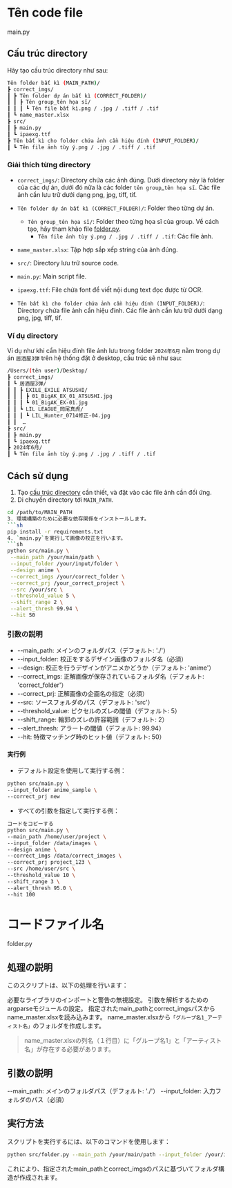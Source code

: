 # Tên code file
main.py


## Cấu trúc directory
Hãy tạo cấu trúc directory như sau:


```sh
Tên folder bất kì (MAIN_PATH)/
┣ correct_imgs/
┃ ┣ Tên folder dự án bất kì (CORRECT_FOLDER)/
┃ ┃ ┣ Tên group_tên họa sĩ/
┃ ┃ ┃ ┗ Tên file bất kì.png / .jpg / .tiff / .tif
┃ ┗ name_master.xlsx
┣ src/
┃ ┣ main.py
┃ ┗ ipaexg.ttf
┣ Tên bất kì cho folder chứa ảnh cần hiệu đính (INPUT_FOLDER)/
┃ ┗ Tên file ảnh tùy ý.png / .jpg / .tiff / .tif
```


### Giải thích từng directory
- `correct_imgs/`: Directory chứa các ảnh đúng. Dưới directory này là folder của các dự án, dưới đó nữa là các folder `tên group`_`tên họa sĩ`. Các file ảnh cần lưu trữ dưới dạng png, jpg, tiff, tif.
 - `Tên folder dự án bất kì (CORRECT_FOLDER)/`: Folder theo từng dự án.
   - `Tên group_tên họa sĩ/`: Folder theo từng họa sĩ của group. Về cách tạo, hãy tham khảo file [folder.py](#グループ名_アーティスト名の自動作成:folderpy).
     - `Tên file ảnh tùy ý.png / .jpg / .tiff / .tif`: Các file ảnh.
 - `name_master.xlsx`: Tập hợp sắp xếp string của ảnh đúng.


- `src/`: Directory lưu trữ source code.
 - `main.py`: Main script file.
 - `ipaexg.ttf`: File chứa font để viết nội dung text đọc được từ OCR.


- `Tên bất kì cho folder chứa ảnh cần hiệu đính (INPUT_FOLDER)/`: Directory chứa file ảnh cần hiệu đính. Các file ảnh cần lưu trữ dưới dạng png, jpg, tiff, tif.


### Ví dụ directory
Ví dụ như khi cần hiệu đính file ảnh lưu trong folder `2024年6月` nằm trong dự án `居酒屋3弾` trên hệ thống đặt ở desktop, cấu trúc sẽ như sau:


```sh
/Users/(tên user)/Desktop/
┣ correct_imgs/
┃ ┗ 居酒屋3弾/
┃ ┃ ┣ EXILE_EXILE ATSUSHI/
┃ ┃ ┃ ┣ 01_BigAK_EX_01_ATSUSHI.jpg
┃ ┃ ┃ ┗ 01_BigAK_EX-01.jpg
┃ ┃ ┗ LIL LEAGUE_岡尾真虎/
┃ ┃ ┃ ┗ LIL_Hunter_0714修正-04.jpg
┃ ┃  …
┣ src/
┃ ┣ main.py
┃ ┗ ipaexg.ttf
┣ 2024年6月/
┃ ┗ Tên file ảnh tùy ý.png / .jpg / .tiff / .tif
```


## Cách sử dụng
1. Tạo [cấu trúc directory](#ディレクトリ構造) cần thiết, và đặt vào các file ảnh cần đối ứng.
2. Di chuyển directory tới `MAIN_PATH`.
  ```sh
  cd /path/to/MAIN_PATH
3. 環境構築のために必要な依存関係をインストールします。
  ```sh
  pip install -r requirements.txt
4. `main.py`を実行して画像の校正を行います。
  ```sh
  python src/main.py \
   --main_path /your/main/path \
   --input_folder /your/input/folder \
   --design anime \
   --correct_imgs /your/correct_folder \
   --correct_prj /your_correct_project \
   --src /your/src \
   --threshold_value 5 \
   --shift_range 2 \
   --alert_thresh 99.94 \
   --hit 50
   ```


### 引数の説明
- --main_path: メインのフォルダパス（デフォルト: './'）
- --input_folder: 校正をするデザイン画像のフォルダ名（必須）
- --design: 校正を行うデザインがアニメかどうか（デフォルト: 'anime'）
- --correct_imgs: 正解画像が保存されているフォルダ名（デフォルト: 'correct_folder'）
- --correct_prj: 正解画像の企画名の指定（必須）
- --src: ソースフォルダのパス（デフォルト: 'src'）
- --threshold_value: ピクセルのズレの閾値（デフォルト: 5）
- --shift_range: 輪郭のズレの許容範囲（デフォルト: 2）
- --alert_thresh: アラートの閾値（デフォルト: 99.94）
- --hit: 特徴マッチング時のヒット値（デフォルト: 50）


#### 実行例
- デフォルト設定を使用して実行する例：


```sh
python src/main.py \
--input_folder anime_sample \
--correct_prj new
```


- すべての引数を指定して実行する例：


```sh
コードをコピーする
python src/main.py \
--main_path /home/user/project \
--input_folder /data/images \
--design anime \
--correct_imgs /data/correct_images \
--correct_prj project_123 \
--src /home/user/src \
--threshold_value 10 \
--shift_range 3 \
--alert_thresh 95.0 \
--hit 100
```




# コードファイル名
folder.py


## 処理の説明
このスクリプトは、以下の処理を行います：


必要なライブラリのインポートと警告の無視設定。
引数を解析するためのargparseモジュールの設定。
指定されたmain_pathとcorrect_imgsパスからname_master.xlsxを読み込みます。
name_master.xlsxから`「グループ名1_アーティスト名」`のフォルダを作成します。
<blockquote>name_master.xlsxの列名（１行目）に「グループ名1」と「アーティスト名」が存在する必要があります。</blockquote>


## 引数の説明
--main_path: メインのフォルダパス（デフォルト: './'）
--input_folder: 入力フォルダのパス（必須）


## 実行方法
スクリプトを実行するには、以下のコマンドを使用します：


```sh
python src/folder.py --main_path /your/main/path --input_folder /your/input/folder
```
これにより、指定されたmain_pathとcorrect_imgsのパスに基づいてフォルダ構造が作成されます。

